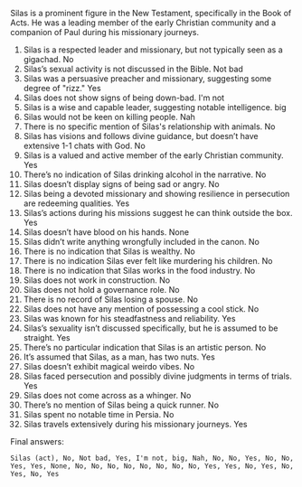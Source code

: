Silas is a prominent figure in the New Testament, specifically in the Book of Acts. He was a leading member of the early Christian community and a companion of Paul during his missionary journeys.

1. Silas is a respected leader and missionary, but not typically seen as a gigachad. No
2. Silas’s sexual activity is not discussed in the Bible. Not bad
3. Silas was a persuasive preacher and missionary, suggesting some degree of "rizz." Yes
4. Silas does not show signs of being down-bad. I'm not
5. Silas is a wise and capable leader, suggesting notable intelligence. big
6. Silas would not be keen on killing people. Nah
7. There is no specific mention of Silas's relationship with animals. No
8. Silas has visions and follows divine guidance, but doesn’t have extensive 1-1 chats with God. No
9. Silas is a valued and active member of the early Christian community. Yes
10. There’s no indication of Silas drinking alcohol in the narrative. No
11. Silas doesn’t display signs of being sad or angry. No
12. Silas being a devoted missionary and showing resilience in persecution are redeeming qualities. Yes
13. Silas’s actions during his missions suggest he can think outside the box. Yes
14. Silas doesn’t have blood on his hands. None
15. Silas didn’t write anything wrongfully included in the canon. No
16. There is no indication that Silas is wealthy. No
17. There is no indication Silas ever felt like murdering his children. No
18. There is no indication that Silas works in the food industry. No
19. Silas does not work in construction. No
20. Silas does not hold a governance role. No
21. There is no record of Silas losing a spouse. No
22. Silas does not have any mention of possessing a cool stick. No
23. Silas was known for his steadfastness and reliability. Yes
24. Silas’s sexuality isn’t discussed specifically, but he is assumed to be straight. Yes
25. There’s no particular indication that Silas is an artistic person. No
26. It’s assumed that Silas, as a man, has two nuts. Yes
27. Silas doesn’t exhibit magical weirdo vibes. No
28. Silas faced persecution and possibly divine judgments in terms of trials. Yes
29. Silas does not come across as a whinger. No
30. There’s no mention of Silas being a quick runner. No
31. Silas spent no notable time in Persia. No
32. Silas travels extensively during his missionary journeys. Yes

Final answers:

```Silas (act), No, Not bad, Yes, I'm not, big, Nah, No, No, Yes, No, No, Yes, Yes, None, No, No, No, No, No, No, No, No, Yes, Yes, No, Yes, No, Yes, No, Yes```